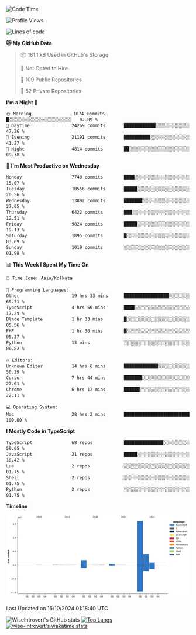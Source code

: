 <!--START_SECTION:waka-->
![Code Time](http://img.shields.io/badge/Code%20Time-1%2C674%20hrs-blue)

![Profile Views](http://img.shields.io/badge/Profile%20Views-4-blue)

![Lines of code](https://img.shields.io/badge/From%20Hello%20World%20I%27ve%20Written-23.8%20million%20lines%20of%20code-blue)

**🐱 My GitHub Data** 

> 📦 181.1 kB Used in GitHub's Storage 
 > 
> 🚫 Not Opted to Hire
 > 
> 📜 109 Public Repositories 
 > 
> 🔑 52 Private Repositories 
 > 
**I'm a Night 🦉** 

```text
🌞 Morning                1074 commits        █░░░░░░░░░░░░░░░░░░░░░░░░   02.09 % 
🌆 Daytime                24269 commits       ████████████░░░░░░░░░░░░░   47.26 % 
🌃 Evening                21191 commits       ██████████░░░░░░░░░░░░░░░   41.27 % 
🌙 Night                  4814 commits        ██░░░░░░░░░░░░░░░░░░░░░░░   09.38 % 
```
📅 **I'm Most Productive on Wednesday** 

```text
Monday                   7740 commits        ████░░░░░░░░░░░░░░░░░░░░░   15.07 % 
Tuesday                  10556 commits       █████░░░░░░░░░░░░░░░░░░░░   20.56 % 
Wednesday                13892 commits       ███████░░░░░░░░░░░░░░░░░░   27.05 % 
Thursday                 6422 commits        ███░░░░░░░░░░░░░░░░░░░░░░   12.51 % 
Friday                   9824 commits        █████░░░░░░░░░░░░░░░░░░░░   19.13 % 
Saturday                 1895 commits        █░░░░░░░░░░░░░░░░░░░░░░░░   03.69 % 
Sunday                   1019 commits        ░░░░░░░░░░░░░░░░░░░░░░░░░   01.98 % 
```


📊 **This Week I Spent My Time On** 

```text
🕑︎ Time Zone: Asia/Kolkata

💬 Programming Languages: 
Other                    19 hrs 33 mins      █████████████████░░░░░░░░   69.71 % 
TypeScript               4 hrs 50 mins       ████░░░░░░░░░░░░░░░░░░░░░   17.29 % 
Blade Template           1 hr 33 mins        █░░░░░░░░░░░░░░░░░░░░░░░░   05.56 % 
PHP                      1 hr 30 mins        █░░░░░░░░░░░░░░░░░░░░░░░░   05.37 % 
Python                   13 mins             ░░░░░░░░░░░░░░░░░░░░░░░░░   00.82 % 

🔥 Editors: 
Unknown Editor           14 hrs 6 mins       █████████████░░░░░░░░░░░░   50.29 % 
Cursor                   7 hrs 44 mins       ███████░░░░░░░░░░░░░░░░░░   27.61 % 
Chrome                   6 hrs 12 mins       ██████░░░░░░░░░░░░░░░░░░░   22.11 % 

💻 Operating System: 
Mac                      28 hrs 2 mins       █████████████████████████   100.00 % 
```

**I Mostly Code in TypeScript** 

```text
TypeScript               68 repos            ███████████████░░░░░░░░░░   59.65 % 
JavaScript               21 repos            █████░░░░░░░░░░░░░░░░░░░░   18.42 % 
Lua                      2 repos             ░░░░░░░░░░░░░░░░░░░░░░░░░   01.75 % 
Shell                    2 repos             ░░░░░░░░░░░░░░░░░░░░░░░░░   01.75 % 
Python                   2 repos             ░░░░░░░░░░░░░░░░░░░░░░░░░   01.75 % 
```



**Timeline**

![Lines of Code chart](https://raw.githubusercontent.com/wise-introvert/wise-introvert/master/assets/bar_graph.png)


 Last Updated on 16/10/2024 01:18:40 UTC
<!--END_SECTION:waka-->

![WiseIntrovert's GitHub stats](https://github-readme-stats.vercel.app/api?username=wise-introvert&count_private=true&show_icons=true)
[![Top Langs](https://github-readme-stats.vercel.app/api/top-langs/?username=wise-introvert&langs_count=10)](https://github.com/anuraghazra/github-readme-stats)
[![wise-introvert's wakatime stats](https://github-readme-stats.vercel.app/api/wakatime?username=wiseintrovert)](https://github.com/anuraghazra/github-readme-stats)
